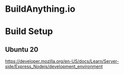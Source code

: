# BuildAnything.io

# Build Setup
## Ubuntu 20
https://developer.mozilla.org/en-US/docs/Learn/Server-side/Express_Nodejs/development_environment
